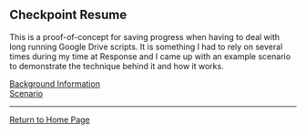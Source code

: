 ## Checkpoint Resume

This is a proof-of-concept for saving progress when having to deal with long running Google Drive scripts. It is something I had to rely on several times during my time at Response and I came up with an example scenario to demonstrate the technique behind it and how it works.

[Background Information](./pages/background.md)  
[Scenario](./pages/scenario.md)

---

[Return to Home Page](../readme.md)